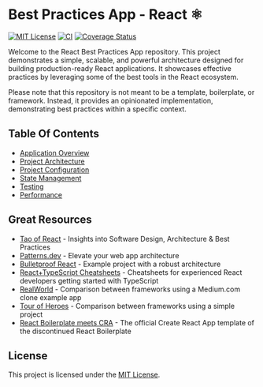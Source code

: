 # Best Practices App - React ⚛️

[![MIT License](https://img.shields.io/github/license/luismarques-io/best-practices-app-react)](https://github.com/luismarques-io/best-practices-app-react/blob/master/LICENSE)
[![CI](https://github.com/luismarques-io/best-practices-app-react/actions/workflows/ci.yml/badge.svg)](https://github.com/luismarques-io/best-practices-app-react/actions/workflows/ci.yml)
[![Coverage Status](https://coveralls.io/repos/github/luismarques-io/best-practices-app-react/badge.svg?branch=master)](https://coveralls.io/github/luismarques-io/best-practices-app-react?branch=master)

Welcome to the React Best Practices App repository. This project demonstrates a simple, scalable, and powerful architecture designed for building production-ready React applications. It showcases effective practices by leveraging some of the best tools in the React ecosystem.

Please note that this repository is not meant to be a template, boilerplate, or framework. Instead, it provides an opinionated implementation, demonstrating best practices within a specific context.

## Table Of Contents

- [Application Overview](docs/application-overview.md)
- [Project Architecture](docs/project-architecture.md)
- [Project Configuration](docs/project-configuration.md)
- [State Management](docs/state-management.md)
- [Testing](docs/testing.md)
- [Performance](docs/performance.md)

## Great Resources

- [Tao of React](https://alexkondov.com/tao-of-react/) - Insights into Software Design, Architecture & Best Practices
- [Patterns.dev](https://www.patterns.dev/) - Elevate your web app architecture
- [Bulletproof React](https://github.com/luismarques-io/best-practices-app-react) - Example project with a robust architecture
- [React+TypeScript Cheatsheets](https://github.com/typescript-cheatsheets/react) - Cheatsheets for experienced React developers getting started with TypeScript
- [RealWorld](https://github.com/gothinkster/realworld) - Comparison between frameworks using a Medium.com clone example app
- [Tour of Heroes](https://github.com/johnpapa/heroes-react/) - Comparison between frameworks using a simple project
- [React Boilerplate meets CRA](https://github.com/react-boilerplate/react-boilerplate-cra-template) - The official Create React App template of the discontinued React Boilerplate

## License

This project is licensed under the [MIT License](https://choosealicense.com/licenses/mit/).
